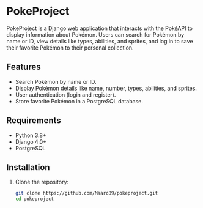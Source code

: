 # PokeProject

PokeProject is a Django web application that interacts with the PokéAPI to display information about Pokémon. Users can search for Pokémon by name or ID, view details like types, abilities, and sprites, and log in to save their favorite Pokémon to their personal collection.

## Features

- Search Pokémon by name or ID.
- Display Pokémon details like name, number, types, abilities, and sprites.
- User authentication (login and register).
- Store favorite Pokémon in a PostgreSQL database.

## Requirements

- Python 3.8+
- Django 4.0+
- PostgreSQL

## Installation

1. Clone the repository:
   ```bash
   git clone https://github.com/Maarc89/pokeproject.git
   cd pokeproject
